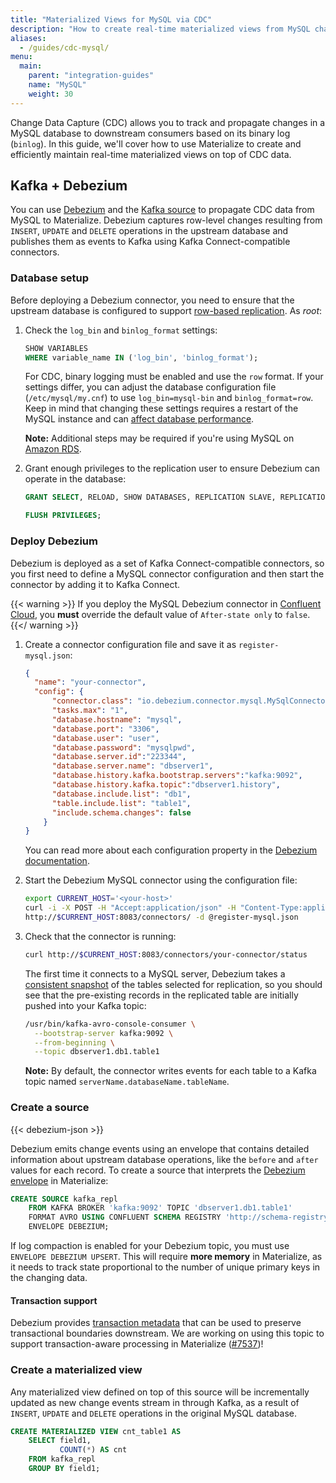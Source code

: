```yaml
---
title: "Materialized Views for MySQL via CDC"
description: "How to create real-time materialized views from MySQL changelog data with Materialize."
aliases:
  - /guides/cdc-mysql/
menu:
  main:
    parent: "integration-guides"
    name: "MySQL"
    weight: 30
---
```


Change Data Capture (CDC) allows you to track and propagate changes in a MySQL database to downstream consumers based on its binary log (`binlog`). In this guide, we'll cover how to use Materialize to create and efficiently maintain real-time materialized views on top of CDC data.

## Kafka + Debezium

You can use [Debezium](https://debezium.io/) and the [Kafka source](/sql/create-source/kafka/#using-debezium) to propagate CDC data from MySQL to Materialize. Debezium captures row-level changes resulting from `INSERT`, `UPDATE` and `DELETE` operations in the upstream database and publishes them as events to Kafka using Kafka Connect-compatible connectors.

### Database setup

Before deploying a Debezium connector, you need to ensure that the upstream database is configured to support [row-based replication](https://dev.mysql.com/doc/refman/8.0/en/replication-rbr-usage.html). As _root_:

1. Check the `log_bin` and `binlog_format` settings:

    ```sql
    SHOW VARIABLES
    WHERE variable_name IN ('log_bin', 'binlog_format');
    ```

    For CDC, binary logging must be enabled and use the `row` format. If your settings differ, you can adjust the database configuration file (`/etc/mysql/my.cnf`) to use `log_bin=mysql-bin` and `binlog_format=row`. Keep in mind that changing these settings requires a restart of the MySQL instance and can [affect database performance](https://dev.mysql.com/doc/refman/8.0/en/replication-sbr-rbr.html#replication-sbr-rbr-rbr-disadvantages).

    **Note:** Additional steps may be required if you're using MySQL on [Amazon RDS](https://docs.aws.amazon.com/AmazonRDS/latest/UserGuide/USER_LogAccess.MySQL.BinaryFormat.html).

1. Grant enough privileges to the replication user to ensure Debezium can operate in the database:

    ```sql
    GRANT SELECT, RELOAD, SHOW DATABASES, REPLICATION SLAVE, REPLICATION CLIENT ON *.* TO "user";

    FLUSH PRIVILEGES;
    ```

### Deploy Debezium

Debezium is deployed as a set of Kafka Connect-compatible
connectors, so you first need to define a MySQL connector configuration and then start the connector by adding it to Kafka Connect.

{{< warning >}}
If you deploy the MySQL Debezium connector in [Confluent Cloud](https://docs.confluent.io/cloud/current/connectors/cc-mysql-source-cdc-debezium.html), you **must** override the default value of `After-state only` to `false`.
{{</ warning >}}

1. Create a connector configuration file and save it as `register-mysql.json`:

    ```json
    {
      "name": "your-connector",
      "config": {
          "connector.class": "io.debezium.connector.mysql.MySqlConnector",
          "tasks.max": "1",
          "database.hostname": "mysql",
          "database.port": "3306",
          "database.user": "user",
          "database.password": "mysqlpwd",
          "database.server.id":"223344",
          "database.server.name": "dbserver1",
          "database.history.kafka.bootstrap.servers":"kafka:9092",
          "database.history.kafka.topic":"dbserver1.history",
          "database.include.list": "db1",
          "table.include.list": "table1",
          "include.schema.changes": false
        }
    }
    ```

    You can read more about each configuration property in the [Debezium documentation](https://debezium.io/documentation/reference/connectors/mysql.html#mysql-connector-properties).

1. Start the Debezium MySQL connector using the configuration file:

    ```bash
    export CURRENT_HOST='<your-host>'
    curl -i -X POST -H "Accept:application/json" -H "Content-Type:application/json"
    http://$CURRENT_HOST:8083/connectors/ -d @register-mysql.json
    ```

1. Check that the connector is running:

    ```bash
    curl http://$CURRENT_HOST:8083/connectors/your-connector/status
    ```

    The first time it connects to a MySQL server, Debezium takes a [consistent snapshot](https://debezium.io/documentation/reference/connectors/mysql.html#mysql-snapshots) of the tables selected for replication, so you should see that the pre-existing records in the replicated table are initially pushed into your Kafka topic:

    ```bash
    /usr/bin/kafka-avro-console-consumer \
      --bootstrap-server kafka:9092 \
      --from-beginning \
      --topic dbserver1.db1.table1
    ```

    **Note:** By default, the connector writes events for each table to a Kafka topic named `serverName.databaseName.tableName`.

### Create a source

{{< debezium-json >}}

Debezium emits change events using an envelope that contains detailed information about upstream database operations, like the `before` and `after` values for each record. To create a source that interprets the [Debezium envelope](/sql/create-source/kafka/#using-debezium) in Materialize:

```sql
CREATE SOURCE kafka_repl
    FROM KAFKA BROKER 'kafka:9092' TOPIC 'dbserver1.db1.table1'
    FORMAT AVRO USING CONFLUENT SCHEMA REGISTRY 'http://schema-registry:8081'
    ENVELOPE DEBEZIUM;
```

If log compaction is enabled for your Debezium topic, you must use `ENVELOPE DEBEZIUM UPSERT`. This will require **more memory** in Materialize, as it needs to track state proportional to the number of unique primary keys in the changing data.

#### Transaction support

Debezium provides [transaction metadata](https://debezium.io/documentation/reference/connectors/mysql.html#mysql-transaction-metadata) that can be used to preserve transactional boundaries downstream. We are working on using this topic to support transaction-aware processing in Materialize ([#7537](https://github.com/MaterializeInc/materialize/issues/7537))!

### Create a materialized view

Any materialized view defined on top of this source will be incrementally updated as new change events stream in through Kafka, as a result of `INSERT`, `UPDATE` and `DELETE` operations in the original MySQL database.

```sql
CREATE MATERIALIZED VIEW cnt_table1 AS
    SELECT field1,
           COUNT(*) AS cnt
    FROM kafka_repl
    GROUP BY field1;
```
